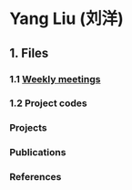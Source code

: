 # Yang Liu (刘洋)
## 1. Files

### 1.1 [Weekly meetings](https://github.com/fudanyliu/WeeklyMettings/blob/main/README.md)

### 1.2 Project codes

### Projects

### Publications 

### References
